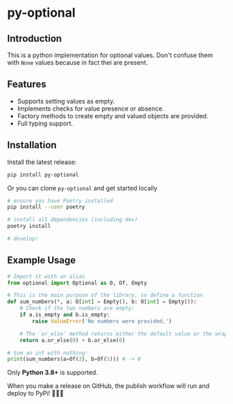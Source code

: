 # py-optional

## Introduction

This is a python implementation for optional values. Don't confuse them with `None` values because in fact thei are present.

## Features

- Supports setting values as empty.
- Implements checks for value presence or absence.
- Factory methods to create empty and valued objects are provided.
- Full typing support.

## Installation

Install the latest release:

```bash
pip install py-optional
```

Or you can clone `py-optional` and get started locally

```bash
# ensure you have Poetry installed
pip install --user poetry

# install all dependencies (including dev)
poetry install

# develop!

```

## Example Usage

```python
# Import it with an alias
from optional import Optional as O, Of, Empty

# This is the main purpose of the library, so define a function
def sum_numbers(*, a: O[int] = Empty(), b: O[int] = Empty()):
    # Check if the two numbers are empty:
    if a.is_empty and b.is_empty:
        raise ValueError('No numbers were provided.')

    # The `or_else` method returns either the default value or the wrapped value:
    return a.or_else(0) + b.or_else(0)

# Sum an int with nothing:
print(sum_numbers(a=Of(3), b=Of(5))) # -> 8
```

Only **Python 3.8+** is supported.

When you make a release on GitHub, the publish workflow will run and deploy to PyPi! 🚀🎉😎
